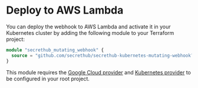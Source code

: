 # Deploy to AWS Lambda

You can deploy the webhook to AWS Lambda and activate it in your Kubernetes cluster by adding the following module to your Terraform project: 

```terraform
module "secrethub_mutating_webhook" {
  source = "github.com/secrethub/secrethub-kubernetes-mutating-webhook?ref=v0.2.0/deploy/aws-lambda"
}
```

This module requires the [Google Cloud provider](https://registry.terraform.io/providers/hashicorp/google/latest/docs) and [Kubernetes provider](https://registry.terraform.io/providers/hashicorp/kubernetes/latest/docs) to be configured in your root project.
